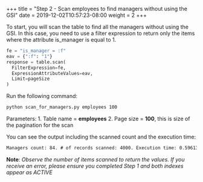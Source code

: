 +++
title = "Step 2 - Scan employees to find managers without using the GSI"
date = 2019-12-02T10:57:23-08:00
weight = 2
+++

To start, you will scan the table to find all the managers without using the GSI. In this case, you need to use a filter expression to return only the items where the attribute is_manager is equal to 1.
```py
fe = "is_manager = :f"
eav = {":f": "1"}
response = table.scan(
  FilterExpression=fe,
  ExpressionAttributeValues=eav,
  Limit=pageSize
)
```
Run the following command:
```bash
python scan_for_managers.py employees 100
```
Parameters: 1. Table name = **employees** 2. Page size = **100**, this is size of the pagination for the scan

You can see the output including the scanned count and the execution time:
```txt
Managers count: 84. # of records scanned: 4000. Execution time: 0.596132993698 seconds
```
**Note**: *Observe the number of items scanned to return the values. If you receive an error, please ensure you completed Step 1 and both indexes appear as ACTIVE*
